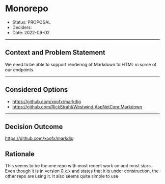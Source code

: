# Monorepo

* Status: PROPOSAL
* Deciders:
* Date: 2022-09-02

---

## Context and Problem Statement
We need to be able to support rendering of Markdown to HTML in some of our endpoints

---

## Considered Options

* https://github.com/xoofx/markdig
* https://github.com/RickStrahl/Westwind.AspNetCore.Markdown

---

## Decision Outcome

https://github.com/xoofx/markdig

## Rationale
This seems to be the one repo with most recent work on and most stars.
Even though it is in version 0.x.x and states that it is under construction, the other repo are using it.
It also seems quite simple to use
